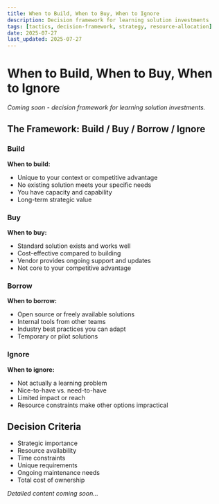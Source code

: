 ```yaml
---
title: When to Build, When to Buy, When to Ignore
description: Decision framework for learning solution investments
tags: [tactics, decision-framework, strategy, resource-allocation]
date: 2025-07-27
last_updated: 2025-07-27
---
```


# When to Build, When to Buy, When to Ignore

*Coming soon - decision framework for learning solution investments.*

## The Framework: Build / Buy / Borrow / Ignore

### Build
**When to build:**
- Unique to your context or competitive advantage
- No existing solution meets your specific needs
- You have capacity and capability
- Long-term strategic value

### Buy
**When to buy:**
- Standard solution exists and works well
- Cost-effective compared to building
- Vendor provides ongoing support and updates
- Not core to your competitive advantage

### Borrow
**When to borrow:**
- Open source or freely available solutions
- Internal tools from other teams
- Industry best practices you can adapt
- Temporary or pilot solutions

### Ignore
**When to ignore:**
- Not actually a learning problem
- Nice-to-have vs. need-to-have
- Limited impact or reach
- Resource constraints make other options impractical

## Decision Criteria
- Strategic importance
- Resource availability
- Time constraints
- Unique requirements
- Ongoing maintenance needs
- Total cost of ownership

*Detailed content coming soon...*
